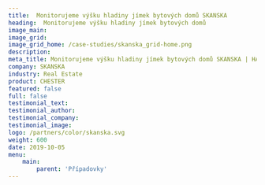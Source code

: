 ```yaml
---
title:  Monitorujeme výšku hladiny jímek bytových domů SKANSKA
heading:  Monitorujeme výšku hladiny jímek bytových domů
image_main: 
image_grid:
image_grid_home: /case-studies/skanska_grid-home.png
description:
meta_title: Monitorujeme výšku hladiny jímek bytových domů SKANSKA | HARDWARIO případová studie
company: SKANSKA
industry: Real Estate
product: CHESTER
featured: false
full: false
testimonial_text: 
testimonial_author:
testimonial_company: 
testimonial_image: 
logo: /partners/color/skanska.svg
weight: 600
date: 2019-10-05
menu:
    main:
        parent: 'Případovky'
---
```


